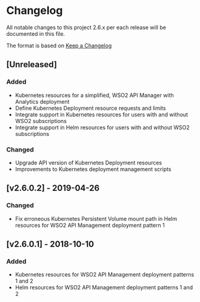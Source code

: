 # Changelog
All notable changes to this project 2.6.x per each release will be documented in this file.

The format is based on [Keep a Changelog](https://keepachangelog.com/en/1.0.0/)

## [Unreleased]

### Added
- Kubernetes resources for a simplified, WSO2 API Manager with Analytics deployment
- Define Kubernetes Deployment resource requests and limits
- Integrate support in Kubernetes resources for users with and without WSO2 subscriptions
- Integrate support in Helm resources for users with and without WSO2 subscriptions

### Changed
- Upgrade API version of Kubernetes Deployment resources
- Improvements to Kubernetes deployment management scripts

## [v2.6.0.2] - 2019-04-26

### Changed
- Fix erroneous Kubernetes Persistent Volume mount path in Helm resources for WSO2 API Management deployment pattern 1

## [v2.6.0.1] - 2018-10-10

### Added
- Kubernetes resources for WSO2 API Management deployment patterns 1 and 2
- Helm resources for WSO2 API Management deployment patterns 1 and 2

[v2.6.0.3]: https://github.com/wso2/kubernetes-apim/compare/v2.6.0.2...v2.6.0.3
